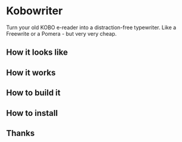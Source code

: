 # Kobowriter

Turn your old KOBO e-reader into a distraction-free typewriter. Like a Freewrite or a Pomera - but very very cheap.

## How it looks like

## How it works

## How to build it

## How to install

## Thanks